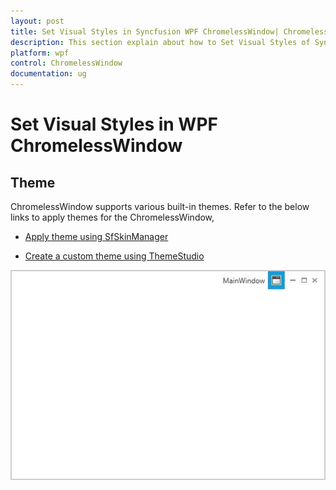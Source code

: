 ```yaml
---
layout: post
title: Set Visual Styles in Syncfusion WPF ChromelessWindow| ChromelessWindow | Wpf | Syncfusion
description: This section explain about how to Set Visual Styles of Syncfusion WPF ChromelessWindow. 
platform: wpf
control: ChromelessWindow
documentation: ug
---
```

# Set Visual Styles in WPF ChromelessWindow

## Theme

ChromelessWindow supports various built-in themes. Refer to the below links to apply themes for the ChromelessWindow,

  * [Apply theme using SfSkinManager](https://help.syncfusion.com/wpf/themes/skin-manager)
	
  * [Create a custom theme using ThemeStudio](https://help.syncfusion.com/wpf/themes/theme-studio#creating-custom-theme)

![](Set-Visual-Styles_images/Set-Visual-Styles_img1.jpeg)
